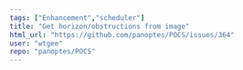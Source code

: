 ```yaml
---
tags: ["Enhancement","scheduler"]
title: "Get horizon/obstructions from image"
html_url: "https://github.com/panoptes/POCS/issues/364"
user: "wtgee"
repo: "panoptes/POCS"
---
```


